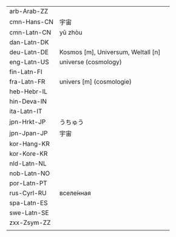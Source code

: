 | | | |
|-|-|-|
| arb-Arab-ZZ |  |  |
| cmn-Hans-CN | 宇宙 |  |
| cmn-Latn-CN | yǔ zhòu |  |
| dan-Latn-DK |  |  |
| deu-Latn-DE | Kosmos [m], Universum, Weltall [n] |  |
| eng-Latn-US | universe (cosmology) |  |
| fin-Latn-FI |  |  |
| fra-Latn-FR | univers [m] (cosmologie) |  |
| heb-Hebr-IL |  |  |
| hin-Deva-IN |  |  |
| ita-Latn-IT |  |  |
| jpn-Hrkt-JP | うちゅう |  |
| jpn-Jpan-JP | 宇宙 |  |
| kor-Hang-KR |  |  |
| kor-Kore-KR |  |  |
| nld-Latn-NL |  |  |
| nob-Latn-NO |  |  |
| por-Latn-PT |  |  |
| rus-Cyrl-RU | вселе́нная |  |
| spa-Latn-ES |  |  |
| swe-Latn-SE |  |  |
| zxx-Zsym-ZZ |  |  |
|  |  |  |